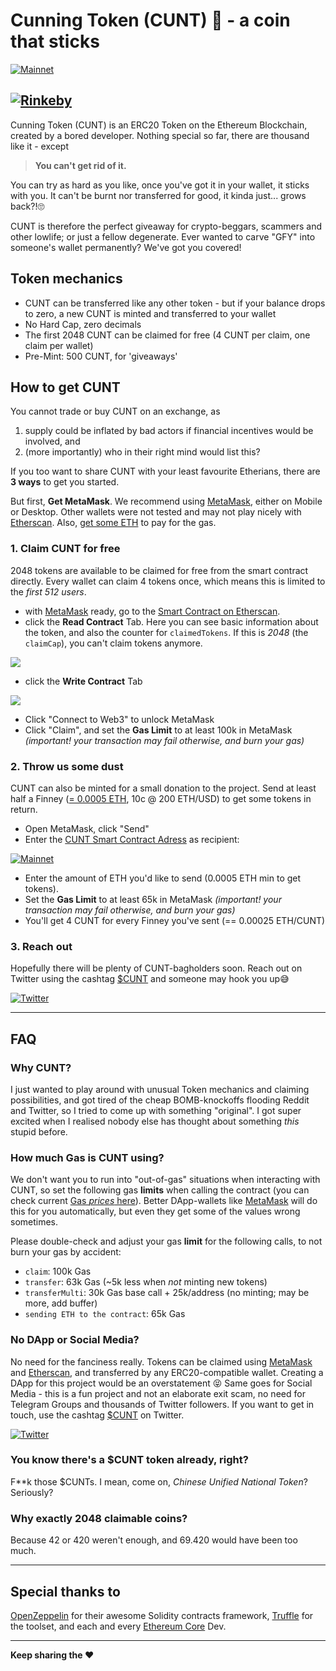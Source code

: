 # Cunning Token (CUNT) 💎 - a coin that sticks
[![Mainnet](https://img.shields.io/badge/Mainnet-0xa06b79b41bc24a83c350ff3f74c7beaf96574d71-brightgreen?style=for-the-badge&logo=ethereum)][Etherscan]

[![Rinkeby](https://img.shields.io/badge/Rinkeby-0xa06b79b41bc24a83c350ff3f74c7beaf96574d71-yellow?style=for-the-badge&logo=ethereum)][EtherscanRinkeby]
----

Cunning Token (CUNT) is an ERC20 Token on the Ethereum Blockchain, created by a bored developer. Nothing special so far, there are thousand like it - except
> **You can't get rid of it.**

You can try as hard as you like, once you've got it in your wallet, it sticks with you. It can't be burnt nor transferred for good, it kinda just... grows back?!🙄

CUNT is therefore the perfect giveaway for crypto-beggars, scammers and other lowlife; or just a fellow degenerate. Ever wanted to carve "GFY" into someone's wallet permanently? We've got you covered!

## Token mechanics
- CUNT can be transferred like any other token - but if your balance drops to zero, a new CUNT is minted and transferred to your wallet
- No Hard Cap, zero decimals
- The first 2048 CUNT can be claimed for free (4 CUNT per claim, one claim per wallet)
- Pre-Mint: 500 CUNT, for 'giveaways'


## How to get CUNT
You cannot trade or buy CUNT on an exchange, as
1. supply could be inflated by bad actors if financial incentives would be involved, and
2. (more importantly) who in their right mind would list this?

If you too want to share CUNT with your least favourite Etherians, there are **3 ways** to get you started.

But first, **Get MetaMask**. We recommend using [MetaMask](https://www.metamask.io), either on Mobile or Desktop. Other wallets were not tested and may not play nicely with [Etherscan]. Also, [get some ETH][Coinbase] to pay for the gas.

### 1. Claim CUNT for free
2048 tokens are available to be claimed for free from the smart contract directly. Every wallet can claim 4 tokens once, which means this is limited to the *first 512 users*.
- with [MetaMask] ready, go to the [Smart Contract on Etherscan][Etherscan].
- click the **Read Contract** Tab. Here you can see basic information about the token, and also the counter for `claimedTokens`. If this is *2048* (the `claimCap`), you can't claim tokens anymore.

<img src="images/etherscan-read.png" align="center" />

- click the **Write Contract** Tab

<img src="images/etherscan-write.png" align="center" />

- Click "Connect to Web3" to unlock MetaMask
- Click "Claim", and set the **Gas Limit** to at least 100k in MetaMask *(important! your transaction may fail otherwise, and burn your gas)*

### 2. Throw us some dust
CUNT can also be minted for a small donation to the project. Send at least half a Finney ([= 0.0005 ETH][ccUnit], 10c @ 200 ETH/USD) to get some tokens in return.
- Open MetaMask, click "Send"
- Enter the [CUNT Smart Contract Adress][Etherscan] as recipient:

[![Mainnet](https://img.shields.io/badge/Mainnet-0xa06b79b41bc24a83c350ff3f74c7beaf96574d71-brightgreen?style=for-the-badge&logo=ethereum)][Etherscan]

- Enter the amount of ETH you'd like to send (0.0005 ETH min to get tokens).
- Set the **Gas Limit** to at least 65k in MetaMask *(important! your transaction may fail otherwise, and burn your gas)*
- You'll get 4 CUNT for every Finney you've sent (== 0.00025 ETH/CUNT)

### 3. Reach out
Hopefully there will be plenty of CUNT-bagholders soon. Reach out on Twitter using the cashtag [$CUNT][Twitter] and someone may hook you up😅

[![Twitter](https://img.shields.io/badge/Twitter-$CUNT-blue?style=for-the-badge&logo=twitter)][Twitter]


----

## FAQ

### Why CUNT?
I just wanted to play around with unusual Token mechanics and claiming possibilities, and got tired of the cheap BOMB-knockoffs flooding Reddit and Twitter, so I tried to come up with something "original". I got super excited when I realised nobody else has thought about something *this* stupid before.

### How much Gas is CUNT using?
We don't want you to run into "out-of-gas" situations when interacting with CUNT, so set the following gas **limits** when calling the contract (you can check current [Gas *prices* here][ccGas]). Better DApp-wallets like [MetaMask] will do this for you automatically, but even they get some of the values wrong sometimes.

Please double-check and adjust your gas **limit** for the following calls, to not burn your gas by accident:
- `claim`: 100k Gas
- `transfer`: 63k Gas (~5k less when *not* minting new tokens)
- `transferMulti`: 30k Gas base call + 25k/address (no minting; may be more, add buffer)
- `sending ETH to the contract`: 65k Gas

### No DApp or Social Media?
No need for the fanciness really. Tokens can be claimed using [MetaMask] and [Etherscan], and transferred by any ERC20-compatible wallet. Creating a DApp for this project would be an overstatement 😝
Same goes for Social Media - this is a fun project and not an elaborate exit scam, no need for Telegram Groups and thousands of Twitter followers.
If you want to get in touch, use the cashtag [$CUNT][Twitter] on Twitter.

[![Twitter](https://img.shields.io/badge/Twitter-$CUNT-blue?style=for-the-badge&logo=twitter)][Twitter]

### You know there's a $CUNT token already, right?
F**k those $CUNTs. I mean, come on, *Chinese Unified National Token*? Seriously?

### Why exactly 2048 claimable coins?
Because 42 or 420 weren't enough, and 69.420 would have been too much.

----

## Special thanks to
[OpenZeppelin] for their awesome Solidity contracts framework, [Truffle] for the toolset, and each and every [Ethereum Core][Ethereum] Dev.

----
**Keep sharing the ❤️**

[//]: #
   [MetaMask]: <https://www.metamask.io>
   [Etherscan]: <https://etherscan.io/token/0xa06b79b41bc24a83c350ff3f74c7beaf96574d71>
   [EtherscanRinkeby]: <https://rinkeby.etherscan.io/token/0xa06b79b41bc24a83c350ff3f74c7beaf96574d71>
   [ccGas]: <https://chaincraft.cc/ethereum-gasprice>
   [ccUnit]: <https://chaincraft.cc/ether-unit-converter>
   [OpenZeppelin]: <https://github.com/OpenZeppelin/openzeppelin-contracts>
   [Truffle]: <https://github.com/trufflesuite/truffle>
   [Ethereum]: <https://github.com/ethereum>
   [Coinbase]: <https://www.coinbase.com/join/5a4fe76e49d3f302a1111321>
   [Twitter]: <https://twitter.com/search?q=%24CUNT>
